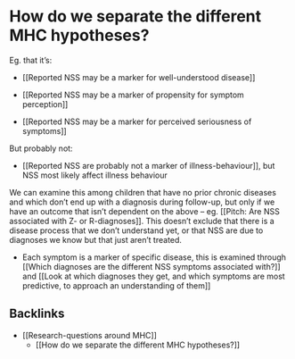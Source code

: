 # How do we separate the different MHC hypotheses?
Eg. that it’s:
* [[Reported NSS may be a marker for well-understood disease]]

* [[Reported NSS may be a marker of propensity for symptom perception]]

* [[Reported NSS may be a marker for perceived seriousness of symptoms]]

But probably not:
* [[Reported NSS are probably not a marker of illness-behaviour]], but NSS most likely affect illness behaviour

We can examine this among children that have no prior chronic diseases and which don’t end up with a diagnosis during follow-up, but only if we have an outcome that isn’t dependent on the above – eg. [[Pitch: Are NSS associated with Z- or R-diagnoses]]. This doesn’t exclude that there is a disease process that we don’t understand yet, or that NSS are due to diagnoses we know but that just aren’t treated.

* Each symptom is a marker of specific disease, this is examined through [[Which diagnoses are the different NSS symptoms associated with?]] and [[Look at which diagnoses they get, and which symptoms are most predictive, to approach an understanding of them]]

## Backlinks
* [[Research-questions around MHC]]
	* [[How do we separate the different MHC hypotheses?]]

<!-- #service/research-idea/0. question# -->

<!-- {BearID:D916AF36-7C87-48AC-B358-7350E9D23159-2142-00000561668F7C24} -->
